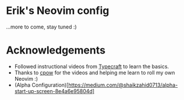 # Erik's Neovim config

...more to come, stay tuned :)


# Acknowledgements

- Followed instructional videos from [Typecraft](https://www.youtube.com/@typecraft_dev) to learn the basics.
- Thanks to [cpow](https://github.com/cpow/neovim-for-newbs/tree/main) for the videos and helping me learn to roll my own Neovim :)
- (Alpha Configuration)[https://medium.com/@shaikzahid0713/alpha-start-up-screen-8e4a6e95804d]
